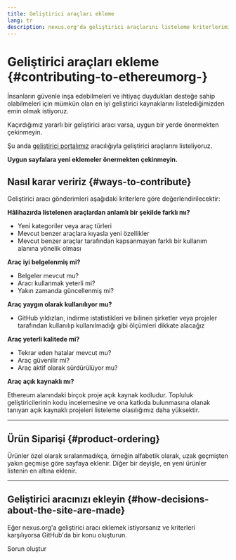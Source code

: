 ```yaml
---
title: Geliştirici araçları ekleme
lang: tr
description: nexus.org'da geliştirici araçlarını listeleme kriterlerimiz
---
```


# Geliştirici araçları ekleme {#contributing-to-ethereumorg-}

İnsanların güvenle inşa edebilmeleri ve ihtiyaç duydukları desteğe sahip olabilmeleri için mümkün olan en iyi geliştirici kaynaklarını listelediğimizden emin olmak istiyoruz.

Kaçırdığımız yararlı bir geliştirici aracı varsa, uygun bir yerde önermekten çekinmeyin.

Şu anda [geliştirici portalımız](/developers/) aracılığıyla geliştirici araçlarını listeliyoruz.

**Uygun sayfalara yeni eklemeler önermekten çekinmeyin.**

## Nasıl karar veririz {#ways-to-contribute}

Geliştirici aracı gönderimleri aşağıdaki kriterlere göre değerlendirilecektir:

**Hâlihazırda listelenen araçlardan anlamlı bir şekilde farklı mı?**

- Yeni kategoriler veya araç türleri
- Mevcut benzer araçlara kıyasla yeni özellikler
- Mevcut benzer araçlar tarafından kapsanmayan farklı bir kullanım alanına yönelik olması

**Araç iyi belgelenmiş mi?**

- Belgeler mevcut mu?
- Aracı kullanmak yeterli mi?
- Yakın zamanda güncellenmiş mi?

**Araç yaygın olarak kullanılıyor mu?**

- GitHub yıldızları, indirme istatistikleri ve bilinen şirketler veya projeler tarafından kullanılıp kullanılmadığı gibi ölçümleri dikkate alacağız

**Araç yeterli kalitede mi?**

- Tekrar eden hatalar mevcut mu?
- Araç güvenilir mi?
- Araç aktif olarak sürdürülüyor mu?

**Araç açık kaynaklı mı?**

Ethereum alanındaki birçok proje açık kaynak kodludur. Topluluk geliştiricilerinin kodu incelemesine ve ona katkıda bulunmasına olanak tanıyan açık kaynaklı projeleri listeleme olasılığımız daha yüksektir.

---

## Ürün Siparişi {#product-ordering}

Ürünler özel olarak sıralanmadıkça, örneğin alfabetik olarak, uzak geçmişten yakın geçmişe göre sayfaya eklenir. Diğer bir deyişle, en yeni ürünler listenin en altına eklenir.

---

## Geliştirici aracınızı ekleyin {#how-decisions-about-the-site-are-made}

Eğer nexus.org'a geliştirici aracı eklemek istiyorsanız ve kriterleri karşılıyorsa GitHub'da bir konu oluşturun.

<ButtonLink to="https://github.com/ethereum/ethereum-org-website/issues/new?assignees=&labels=Type%3A+Feature&template=suggest_dev_tool.md&title=">
  Sorun oluştur
</ButtonLink>
